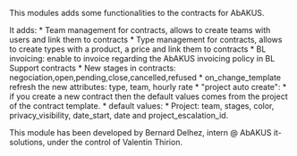 This modules adds some functionalities to the contracts for AbAKUS. 

It adds:
	* Team management for contracts, allows to create teams with users and link them to contracts
	* Type management for contracts, allows to create types with a product, a price and link them to contracts
	* BL invoicing: enable to invoice regarding the AbAKUS invoicing policy in BL Support contracts
    * New stages in contracts: negociation,open,pending,close,cancelled,refused
    * on_change_template refresh the new attributes: type, team, hourly rate
    * "project auto create": 
        * if you create a new contract then the default values comes from the project of the contract template.
        * default values: 
            * Project: team, stages, color, privacy_visibility, date_start, date and project_escalation_id.

This module has been developed by Bernard Delhez, intern @ AbAKUS it-solutions, under the control of Valentin Thirion.
